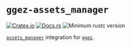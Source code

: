 # `ggez-assets_manager`

[![Crates.io](https://img.shields.io/crates/v/ggez-assets_manager.svg)](https://crates.io/crates/ggez-assets_manager)
[![Docs.rs](https://docs.rs/ggez-assets_manager/badge.svg)](https://docs.rs/ggez-assets_manager/)
![Minimum rustc version](https://img.shields.io/badge/rustc-1.64+-lightgray.svg)


[`assets_manager`] integration for [`ggez`].

[`assets_manager`]: https://github.com/a1phyr/assets_manager
[`ggez`]: https://github.com/ggez/ggez

